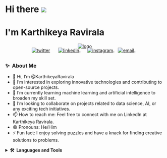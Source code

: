 # Hi there <img src="https://media.giphy.com/media/hvRJCLFzcasrR4ia7z/giphy.gif" width="5%"></a>
# I'm Karthikeya Ravirala


<p align="center">
  <a href="https://aralroca.com">
    <img width="300" src="https://github.com/KarthikeyaRavirala/First-Line-of-care/blob/main/kerry%20allen.png" alt="logo" />
  </a>
</p>

<p align="center" style="margin: -20px 0 30px">
   <a href="https://twitter.com/Karthi7Ravirala" target="_blank" style='margin-right:10px'>
    <img align="center" src="https://raw.githubusercontent.com/rahuldkjain/github-profile-readme-generator/master/src/images/icons/Social/twitter.svg" alt="twitter" height="30" width="40" /></a>
  </a>
  &nbsp;&nbsp;
  <a href="https://www.linkedin.com/in/karthikeya-ravirala-04332a264/" target="_blank" style='margin-right:10px'>
   <img align="center" src="https://raw.githubusercontent.com/rahuldkjain/github-profile-readme-generator/master/src/images/icons/Social/linked-in-alt.svg" alt="linkedin" height="30" width="40" />
  </a>
  &nbsp;&nbsp;
  <a href="[https://instagram.com/](https://www.instagram.com/karthikeya_ravirala/)" target="blank"><img align="center" src="https://raw.githubusercontent.com/rahuldkjain/github-profile-readme-generator/master/src/images/icons/Social/instagram.svg" alt="instagram" height="30" width="40" />
  </a>
  &nbsp;&nbsp;
  <a href="karthikeyaravirala@gmail.com" target="_blank">
    <img align="center" src="https://cdn.jsdelivr.net/npm/simple-icons@3.0.1/icons/protonmail.svg" alt="email" height="22px" width="22px" />
  </a>
  &nbsp;&nbsp;
</p>

### ✨&nbsp; About Me
- 👋 Hi, I’m @KarthikeyaRavirala
- 👀 I’m interested in exploring innovative technologies and contributing to open-source projects.
- 🌱 I’m currently learning machine learning and artificial intelligence to broaden my skill set.
- 💞️ I’m looking to collaborate on projects related to data science, AI, or any exciting tech initiatives.
- 📫 How to reach me: Feel free to connect with me on LinkedIn at Karthikeya Ravirala.
- 😄 Pronouns: He/Him
- ⚡ Fun fact: I enjoy solving puzzles and have a knack for finding creative solutions to problems.


<details>
  <summary><b>🛠️&nbsp;&nbsp;Languages&nbsp;and&nbsp;Tools</b></summary>
  <br/>
  <p align="left">  <a href="https://aws.amazon.com" target="_blank"> <img src="https://raw.githubusercontent.com/devicons/devicon/master/icons/amazonwebservices/amazonwebservices-original-wordmark.svg" alt="aws" width="40" height="40"/> </a> <a href="https://www.cprogramming.com/" target="_blank"> <img src="https://raw.githubusercontent.com/devicons/devicon/master/icons/c/c-original.svg" alt="c" width="40" height="40"/> </a> <a href="https://www.w3schools.com/cpp/" target="_blank"> <img src="https://raw.githubusercontent.com/devicons/devicon/master/icons/cplusplus/cplusplus-original.svg" alt="cplusplus" width="40" height="40"/> </a>  <a href="https://www.w3schools.com/css/" target="_blank"> <img src="https://raw.githubusercontent.com/devicons/devicon/master/icons/css3/css3-original-wordmark.svg" alt="css3" width="40" height="40"/> </a> <a href="https://www.w3.org/html/" target="_blank"> <img src="https://raw.githubusercontent.com/devicons/devicon/master/icons/html5/html5-original-wordmark.svg" alt="html5" width="40" height="40"/> </a> <a href="https://developer.mozilla.org/en-US/docs/Web/JavaScript" target="_blank"> <img src="https://raw.githubusercontent.com/devicons/devicon/master/icons/javascript/javascript-original.svg" alt="javascript" width="40" height="40"/> </a> <a href="https://www.mysql.com/" target="_blank"> <img src="https://raw.githubusercontent.com/devicons/devicon/master/icons/mysql/mysql-original-wordmark.svg" alt="mysql" width="40" height="40"/> </a> <a href="https://www.python.org" target="_blank"> <img src="https://raw.githubusercontent.com/devicons/devicon/master/icons/python/python-original.svg" alt="python" width="40" height="40"/> </a> </p>

</details>
